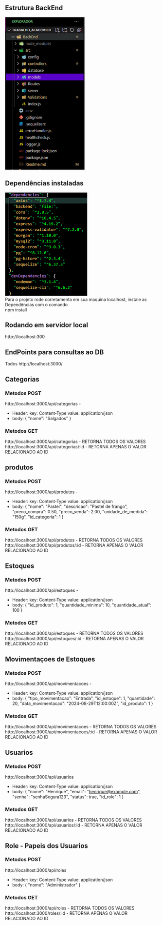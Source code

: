 ## Estrutura BackEnd
 <img src="../BackEnd/src/assets/EstrturaProjeto.png" >

 ## Dependências instaladas
 <img src="../BackEnd/src/assets/InstallDepend.png" >
<br>
Para o projeto rode corretamenta em sua maquina localhost, instale as Dependências com o comando <br>
npm install

## Rodando em servidor local 
http://localhost:300

## EndPoints para consultas ao DB
Todos http://localhost:3000/

## Categorias
 ### Metodos POST 
http://localhost:3000/api/categorias - 
- Header: key: Content-Type  value: application/json <br>
- body: 
{
  "nome": "Salgados"
}

 ### Metodos GET 
http://localhost:3000/api/categorias - RETORNA TODOS OS VALORES <br>
http://localhost:3000/api/categorias/:id - RETORNA APENAS O VALOR RELACIONADO AO ID <br> 

## produtos
 ### Metodos POST 
http://localhost:3000/api/produtos - 
- Header: key: Content-Type  value: application/json <br>
- body: 
{
  "nome": "Pastel",
  "descricao": "Pastel de frango",
  "preco_compra": 0.50,
  "preco_venda": 2.00,
  "unidade_de_medida": "150g",
  "id_categoria": 1
}

 ### Metodos GET 
http://localhost:3000/api/produtos - RETORNA TODOS OS VALORES <br>
http://localhost:3000/api/produtos/:id - RETORNA APENAS O VALOR RELACIONADO AO ID <br> 

 
## Estoques
 ### Metodos POST 
http://localhost:3000/api/estoques - 
- Header: key: Content-Type  value: application/json <br>
- body: 
{
  "id_produto": 1,
  "quantidade_minima": 10,
  "quantidade_atual": 100
}

 ### Metodos GET 
http://localhost:3000/api/estoques - RETORNA TODOS OS VALORES <br>
http://localhost:3000/api/estoques/:id - RETORNA APENAS O VALOR RELACIONADO AO ID <br> 


## Movimentaçoes de Estoques
 ### Metodos POST 
http://localhost:3000/api/movimentacoes - 
- Header: key: Content-Type  value: application/json <br>
- body: 
{
  "tipo_movimentacao": "Entrada",
  "id_estoque": 1,
  "quantidade": 20,
  "data_movimentacao": "2024-08-29T12:00:00Z",
  "id_produto": 1
}

 ### Metodos GET 
http://localhost:3000/api/movimentacoes - RETORNA TODOS OS VALORES <br>
http://localhost:3000/api/movimentacoes/:id - RETORNA APENAS O VALOR RELACIONADO AO ID <br> 


## Usuarios 
 ### Metodos POST 
http://localhost:3000/api/usuarios
- Header: key: Content-Type  value: application/json <br>
- body: 
{
  "nome": "Henrique",
  "email": "henrique@example.com",
  "senha": "senhaSegura123",
  "status": true,
  "id_role": 1
}

 ### Metodos GET 
http://localhost:3000/api/usuarios - RETORNA TODOS OS VALORES <br>
http://localhost:3000/api/usuarios/:id - RETORNA APENAS O VALOR RELACIONADO AO ID <br> 


## Role - Papeis dos Usuarios 
 ### Metodos POST 
http://localhost:3000/api/roles
- Header: key: Content-Type  value: application/json <br>
- body: 
{
  "nome": "Administrador"
}

 ### Metodos GET 
http://localhost:3000/api/roles - RETORNA TODOS OS VALORES <br>
http://localhost:3000/roles/:id - RETORNA APENAS O VALOR RELACIONADO AO ID <br> 

 


